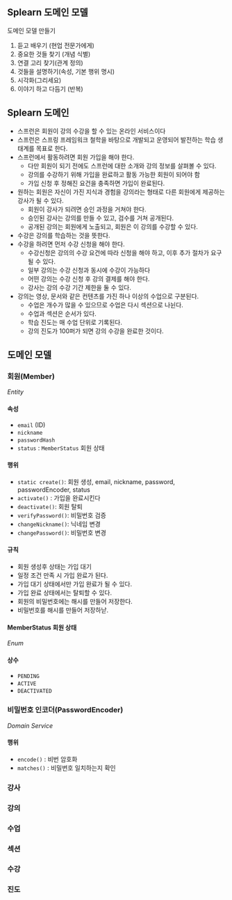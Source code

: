 ## Splearn 도메인 모델

도메인 모델 만들기
1. 듣고 배우기 (현업 전문가에게)
2. 중요한 것들 찾기 (개념 식별)
3. 연결 고리 찾기(관계 정의)
4. 것들을 설명하기(속성, 기본 행위 명시)
5. 시각화(그리세요)
6. 이야기 하고 다듬기 (반복)

## Splearn 도메인
- 스프런은 회원이 강의 수강을 할 수 있는 온라인 서비스이다
- 스프런은 스프링 프레임워크 철학을 바탕으로 개발되고 운영되어 발전하는 학습 생태계를 목표로 한다.
- 스프런에서 활동하려면 회원 가입을 해야 한다. 
  - 다만 회원이 되기 전에도 스프런에 대한 소개와 강의 정보를 살펴볼 수 있다. 
  - 강의를 수강하기 위해 가입을 완료하고 활동 가능한 회원이 되어야 함
  - 가입 신청 후 정해진 요건을 충족하면 가입이 완료된다. 
- 원하는 회원은 자신이 가진 지식과 경험을 강의라는 형태로 다른 회원에게 제공하는 강사가 될 수 있다. 
  - 회원이 강사가 되려면 승인 과정을 거쳐야 한다. 
  - 승인된 강사는 강의를 만들 수 있고, 검수를 거쳐 공개된다. 
  - 공개된 강의는 회원에게 노출되고, 회원은 이 강의를 수강할 수 있다. 
- 수강은 강의를 학습하는 것을 뜻한다. 
- 수강을 하려면 먼저 수강 신청을 해야 한다. 
    - 수강신청은 강의의 수강 요건에 따라 신청을 해야 하고, 이후 추가 절차가 요구될 수 있다. 
    - 일부 강의는 수강 신청과 동시에 수강이 가능하다
    - 어떤 강의는 수강 신청 후 강의 결제를 해야 한다. 
    - 강사는 강의 수강 기간 제한을 둘 수 있다. 
- 강의는 영상, 문서와 같은 컨텐츠를 가진 하나 이상의 수업으로 구분된다. 
  - 수업은 개수가 많을 수 있으므로 수업은 다시 섹션으로 나뉜다.
  - 수업과 섹션은 순서가 있다. 
  - 학습 진도는 매 수업 단위로 기록된다. 
  - 강의 진도가 100퍼가 되면 강의 수강을 완료한 것이다. 


## 도메인 모델

### 회원(Member)
_Entity_
#### 속성
- `email` (ID)
- `nickname`
- `passwordHash`
- `status` : `MemberStatus` 회원 상태
#### 행위
- `static create()`: 회원 생성, email, nickname, password, passwordEncoder, status
- `activate()` : 가입을 완료시킨다
- `deactivate()`: 회원 탈퇴
- `verifyPassword()`: 비밀번호 검증
- `changeNickname()`: 닉네임 변경
- `changePassword()`: 비밀번호 변경

#### 규칙
- 회원 생성후 상태는 가입 대기
- 일정 조건 만족 시 가입 완료가 된다.
- 가입 대기 상태에서만 가입 완료가 될 수 있다. 
- 가입 완료 상태에서는 탈퇴할 수 있다.
- 회원의 비밀번호에는 해시를 만들어 저장한다. 
- 비밀번호를 해시를 만들어 저장하낟. 
#### MemberStatus 회원 상태
_Enum_
#### 상수
- `PENDING`
- `ACTIVE`
- `DEACTIVATED`

### 비밀번호 인코더(PasswordEncoder)
_Domain Service_
#### 행위
- `encode()` : 비번 암호화
- `matches()` : 비밀번호 일치하는지 확인


### 강사

### 강의

### 수업

### 섹션

### 수강

### 진도 
